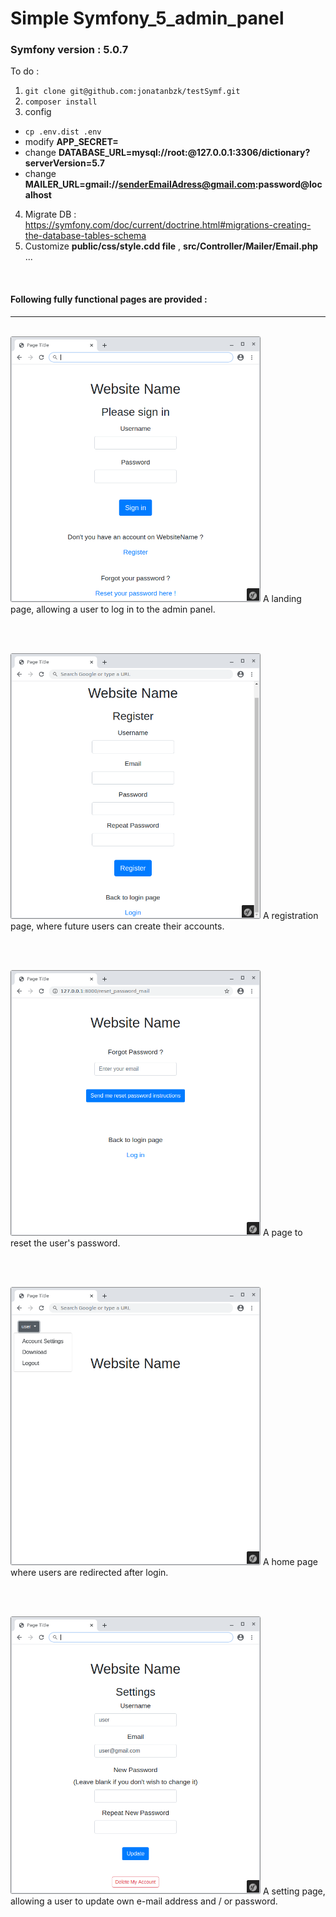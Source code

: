 # Simple Symfony_5_admin_panel

### Symfony version : 5.0.7

To do :
1. `` git clone git@github.com:jonatanbzk/testSymf.git ``
2.  `` composer install ``
3. config
- `` cp .env.dist .env ``
- modify **APP_SECRET=**
- change **DATABASE_URL=mysql://root:@127.0.0.1:3306/dictionary?serverVersion=5.7**
- change **MAILER_URL=gmail://senderEmailAdress@gmail.com:password@localhost**
4. Migrate DB : https://symfony.com/doc/current/doctrine.html#migrations-creating-the-database-tables-schema
5. Customize **public/css/style.cdd file** ,  **src/Controller/Mailer/Email.php** ...

<br/>

#### Following fully functional pages are provided :

___

<br/>

<img src="screenshot/loginPage.png" width="400">
A landing page, allowing a user to log in to the admin panel.

<br/><br/>

<img src="screenshot/registerPage.png" width="400">
A registration page, where future users can create their accounts.

<br/><br/>

<img src="screenshot/resetPasswordPage.png" width="400">
A page to reset the user's password.

<br/><br/>

<img src="screenshot/homePage.png" width="400">
A home page where users are redirected after login.

<br/><br/>

<img src="screenshot/settingsPage.png" width="400">
A setting page, allowing a user to update own e-mail address and / or password.

